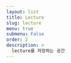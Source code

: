 ```yaml
---
layout: list
title: Lecture
slug: lecture
menu: true
submenu: False
order: 2
description: >
  lecture를 저장하는 공간
---
```

